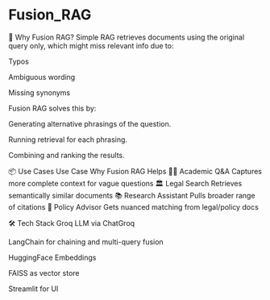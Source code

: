 # Fusion_RAG
🧠 Why Fusion RAG?
Simple RAG retrieves documents using the original query only, which might miss relevant info due to:

Typos

Ambiguous wording

Missing synonyms

Fusion RAG solves this by:

Generating alternative phrasings of the question.

Running retrieval for each phrasing.

Combining and ranking the results.

📦 Use Cases
Use Case	Why Fusion RAG Helps
🧑‍🏫 Academic Q&A	Captures more complete context for vague questions
🏛️ Legal Search	Retrieves semantically similar documents
📚 Research Assistant	Pulls broader range of citations
🧾 Policy Advisor	Gets nuanced matching from legal/policy docs

🛠️ Tech Stack
Groq LLM via ChatGroq

LangChain for chaining and multi-query fusion

HuggingFace Embeddings

FAISS as vector store

Streamlit for UI
